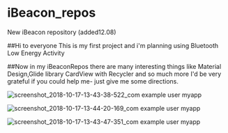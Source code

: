 # iBeacon_repos
New iBeacon repository (added12.08)



##Hi to everyone
This is my first project and i'm planning using Bluetooth Low Energy Activity


##Now in my iBeaconRepos there are many interesting things like Material Design,Glide library CardView with Recycler  and so much more
I'd be very grateful if you could help me- just give me some directions.

![screenshot_2018-10-17-13-43-38-522_com example user myapp](https://user-images.githubusercontent.com/32505948/47081976-dfc1d080-d214-11e8-9793-6653c98c35b7.png)


![screenshot_2018-10-17-13-44-20-169_com example user myapp](https://user-images.githubusercontent.com/32505948/47081978-dfc1d080-d214-11e8-8fd5-3a9b6f76d6b2.png)


![screenshot_2018-10-17-13-43-47-351_com example user myapp](https://user-images.githubusercontent.com/32505948/47081977-dfc1d080-d214-11e8-9dfe-98f53b8fd81f.png)
